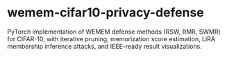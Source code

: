 # wemem-cifar10-privacy-defense
PyTorch implementation of WEMEM defense methods (RSW, RMR, SWMR) for CIFAR-10, with iterative pruning, memorization score estimation, LiRA membership inference attacks, and IEEE-ready result visualizations.
